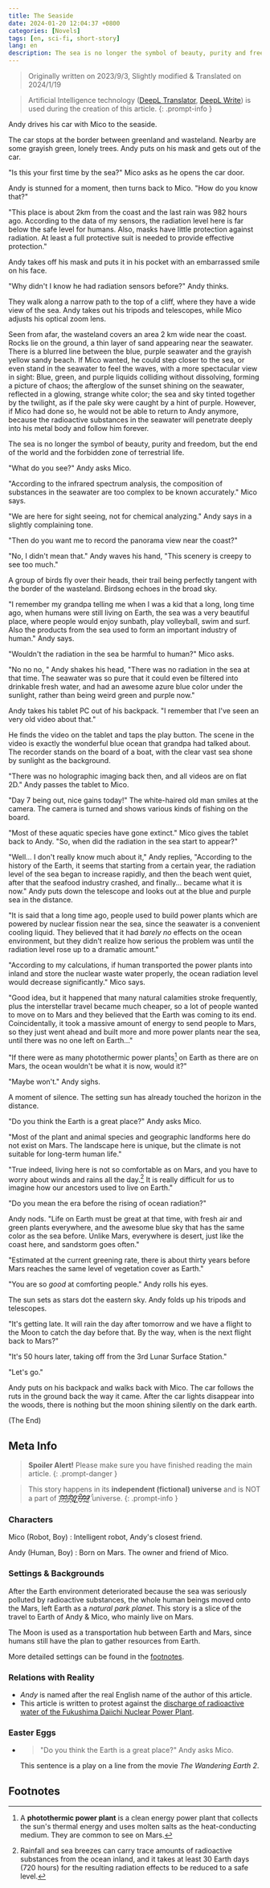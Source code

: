 ```yaml
---
title: The Seaside
date: 2024-01-20 12:04:37 +0800
categories: [Novels]
tags: [en, sci-fi, short-story]
lang: en
description: The sea is no longer the symbol of beauty, purity and freedom, but the end of the world and the forbidden zone of terrestrial life.
---
```


> Originally written on 2023/9/3, Slightly modified & Translated on 2024/1/19

<!-- prettier-ignore-start -->
> Artificial Intelligence technology ([DeepL Translator](https://www.deepl.com/translator), [DeepL Write](https://www.deepl.com/write)) is used during the creation of this article.
{: .prompt-info }
<!-- prettier-ignore-end -->

Andy drives his car with Mico to the seaside.

The car stops at the border between greenland and wasteland. Nearby are some grayish green, lonely trees. Andy puts on his mask and gets out of the car.

"Is this your first time by the sea?" Mico asks as he opens the car door.

Andy is stunned for a moment, then turns back to Mico. "How do you know that?"

"This place is about 2km from the coast and the last rain was 982 hours ago. According to the data of my sensors, the radiation level here is far below the safe level for humans. Also, masks have little protection against radiation. At least a full protective suit is needed to provide effective protection."

Andy takes off his mask and puts it in his pocket with an embarrassed smile on his face.

"Why didn't I know he had radiation sensors before?" Andy thinks.

They walk along a narrow path to the top of a cliff, where they have a wide view of the sea. Andy takes out his tripods and telescopes, while Mico adjusts his optical zoom lens.

Seen from afar, the wasteland covers an area 2 km wide near the coast. Rocks lie on the ground, a thin layer of sand appearing near the seawater. There is a blurred line between the blue, purple seawater and the grayish yellow sandy beach. If Mico wanted, he could step closer to the sea, or even stand in the seawater to feel the waves, with a more spectacular view in sight: Blue, green, and purple liquids colliding without dissolving, forming a picture of chaos; the afterglow of the sunset shining on the seawater, reflected in a glowing, strange white color; the sea and sky tinted together by the twilight, as if the pale sky were caught by a hint of purple. However, if Mico had done so, he would not be able to return to Andy anymore, because the radioactive substances in the seawater will penetrate deeply into his metal body and follow him forever.

The sea is no longer the symbol of beauty, purity and freedom, but the end of the world and the forbidden zone of terrestrial life.

"What do you see?" Andy asks Mico.

"According to the infrared spectrum analysis, the composition of substances in the seawater are too complex to be known accurately." Mico says.

"We are here for sight seeing, not for chemical analyzing." Andy says in a slightly complaining tone.

"Then do you want me to record the panorama view near the coast?"

"No, I didn't mean that." Andy waves his hand, "This scenery is creepy to see too much."

A group of birds fly over their heads, their trail being perfectly tangent with the border of the wasteland. Birdsong echoes in the broad sky.

"I remember my grandpa telling me when I was a kid that a long, long time ago, when humans were still living on Earth, the sea was a very beautiful place, where people would enjoy sunbath, play volleyball, swim and surf. Also the products from the sea used to form an important industry of human." Andy says.

"Wouldn't the radiation in the sea be harmful to human?" Mico asks.

"No no no, " Andy shakes his head, "There was no radiation in the sea at that time. The seawater was so pure that it could even be filtered into drinkable fresh water, and had an awesome azure blue color under the sunlight, rather than being weird green and purple now."

Andy takes his tablet PC out of his backpack. "I remember that I've seen an very old video about that."

He finds the video on the tablet and taps the play button. The scene in the video is exactly the wonderful blue ocean that grandpa had talked about. The recorder stands on the board of a boat, with the clear vast sea shone by sunlight as the background.

"There was no holographic imaging back then, and all videos are on flat 2D." Andy passes the tablet to Mico.

"Day 7 being out, nice gains today!" The white-haired old man smiles at the camera. The camera is turned and shows various kinds of fishing on the board.

"Most of these aquatic species have gone extinct." Mico gives the tablet back to Andy. "So, when did the radiation in the sea start to appear?"

"Well... I don't really know much about it," Andy replies, "According to the history of the Earth, it seems that starting from a certain year, the radiation level of the sea began to increase rapidly, and then the beach went quiet, after that the seafood industry crashed, and finally... became what it is now." Andy puts down the telescope and looks out at the blue and purple sea in the distance.

"It is said that a long time ago, people used to build power plants which are powered by nuclear fission near the sea, since the seawater is a convenient cooling liquid. They believed that it had _barely no_ effects on the ocean environment, but they didn't realize how serious the problem was until the radiation level rose up to a dramatic amount."

"According to my calculations, if human transported the power plants into inland and store the nuclear waste water properly, the ocean radiation level would decrease significantly." Mico says.

"Good idea, but it happened that many natural calamities stroke frequently, plus the interstellar travel became much cheaper, so a lot of people wanted to move on to Mars and they believed that the Earth was coming to its end. Coincidentally, it took a massive amount of energy to send people to Mars, so they just went ahead and built more and more power plants near the sea, until there was no one left on Earth..."

"If there were as many photothermic power plants[^1] on Earth as there are on Mars, the ocean wouldn't be what it is now, would it?"

"Maybe won't." Andy sighs.

A moment of silence. The setting sun has already touched the horizon in the distance.

"Do you think the Earth is a great place?" Andy asks Mico.

"Most of the plant and animal species and geographic landforms here do not exist on Mars. The landscape here is unique, but the climate is not suitable for long-term human life."

"True indeed, living here is not so comfortable as on Mars, and you have to worry about winds and rains all the day.[^2] It is really difficult for us to imagine how our ancestors used to live on Earth."

"Do you mean the era before the rising of ocean radiation?"

Andy nods. "Life on Earth must be great at that time, with fresh air and green plants everywhere, and the awesome blue sky that has the same color as the sea before. Unlike Mars, everywhere is desert, just like the coast here, and sandstorm goes often."

"Estimated at the current greening rate, there is about thirty years before Mars reaches the same level of vegetation cover as Earth."

"You are so _good_ at comforting people." Andy rolls his eyes.

The sun sets as stars dot the eastern sky. Andy folds up his tripods and telescopes.

"It's getting late. It will rain the day after tomorrow and we have a flight to the Moon to catch the day before that. By the way, when is the next flight back to Mars?"

"It's 50 hours later, taking off from the 3rd Lunar Surface Station."

"Let's go."

Andy puts on his backpack and walks back with Mico. The car follows the ruts in the ground back the way it came. After the car lights disappear into the woods, there is nothing but the moon shining silently on the dark earth.

(The End)

## Meta Info

<!-- prettier-ignore-start -->
> **Spoiler Alert!** Please make sure you have finished reading the main article.
{: .prompt-danger }

<!-- collapse-start -->

> This story happens in its **independent (fictional) universe** and is NOT a part of [?̷̠͛?̵̼͝?̷̡́?̴͎͋?̸̢́?̷͖̈́?̶͍̚?̷̩̓?̶̞̉?̸͎̈́](/404.html) universe.
{: .prompt-info }
<!-- prettier-ignore-end -->

### Characters

Mico (Robot, Boy)
: Intelligent robot, Andy's closest friend.

Andy (Human, Boy)
: Born on Mars. The owner and friend of Mico.

### Settings & Backgrounds

After the Earth environment deteriorated because the sea was seriously polluted by radioactive substances, the whole human beings moved onto the Mars, left Earth as a _natural park planet_. This story is a slice of the travel to Earth of Andy & Mico, who mainly live on Mars.

The Moon is used as a transportation hub between Earth and Mars, since humans still have the plan to gather resources from Earth.

More detailed settings can be found in the [footnotes](#footnotes).

### Relations with Reality

- _Andy_ is named after the real English name of the author of this article.
- This article is written to protest against the [discharge of radioactive water of the Fukushima Daiichi Nuclear Power Plant](https://en.wikipedia.org/wiki/Discharge_of_radioactive_water_of_the_Fukushima_Daiichi_Nuclear_Power_Plant).

### Easter Eggs

- > "Do you think the Earth is a great place?" Andy asks Mico.

  This sentence is a play on a line from the movie _The Wandering Earth 2_.

<!-- collapse-end -->

## Footnotes

[^1]: A **photothermic power plant** is a clean energy power plant that collects the sun's thermal energy and uses molten salts as the heat-conducting medium. They are common to see on Mars.
[^2]: Rainfall and sea breezes can carry trace amounts of radioactive substances from the ocean inland, and it takes at least 30 Earth days (720 hours) for the resulting radiation effects to be reduced to a safe level.
